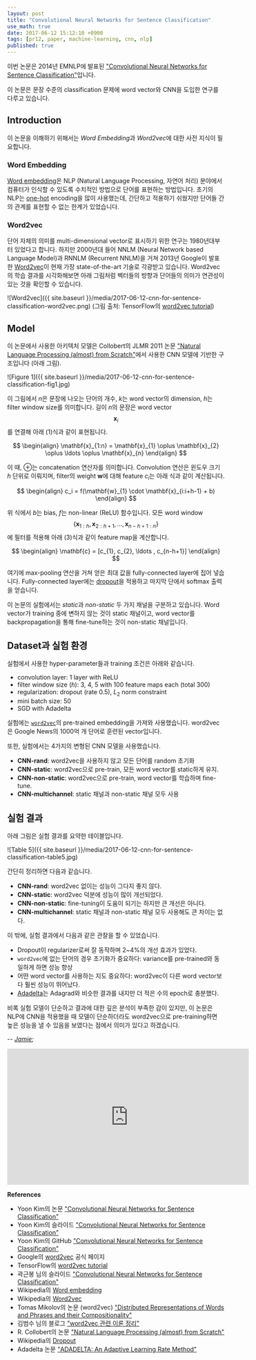 ```yaml
---
layout: post
title: "Convolutional Neural Networks for Sentence Classification"
use_math: true
date: 2017-06-12 15:12:10 +0900
tags: [pr12, paper, machine-learning, cnn, nlp] 
published: true
---
```


이번 논문은 2014년 EMNLP에 발표된 ["Convolutional Neural Networks for Sentence Classification"](http://www.people.fas.harvard.edu/~yoonkim/data/sent-cnn.pdf)입니다.

이 논문은 문장 수준의 classification 문제에 word vector와 CNN을 도입한 연구를 다루고 있습니다.

## Introduction ##

이 논문을 이해하기 위해서는 *Word Embedding*과 *Word2vec*에 대한 사전 지식이 필요합니다.

### Word Embedding ###

[Word embedding](https://en.wikipedia.org/wiki/Word_embedding)은 NLP (Natural Language Processing, 자연어 처리) 분야에서
컴퓨터가 인식할 수 있도록 수치적인 방법으로 단어를 표현하는 방법입니다.
초기의 NLP는 [one-hot](https://en.wikipedia.org/wiki/One-hot) encoding을 많이 사용했는데,
간단하고 적용하기 쉬웠지만
단어들 간의 관계를 표현할 수 없는 한계가 있었습니다.

### Word2vec ###

단어 자체의 의미를
multi-dimensional vector로 표시하기 위한 연구는 
1980년대부터 있었다고 합니다.
하지만 2000년대 들어 NNLM (Neural Network based Language Model)과 RNNLM (Recurrent NNLM)을 거쳐 
2013년 Google이 발표한 
[Word2vec](https://en.wikipedia.org/wiki/Word2vec)이
현재 가장 state-of-the-art 기술로 각광받고 있습니다.
Word2vec의 학습 결과를 시각화해보면
아래 그림처럼 벡터들의 방향과 단어들의 의미가 연관성이 있는 것을 확인할 수 있습니다.

![Word2vec]({{ site.baseurl }}/media/2017-06-12-cnn-for-sentence-classification-word2vec.png)
(그림 출처: TensorFlow의 [word2vec tutorial](https://www.tensorflow.org/tutorials/word2vec))

## Model ##

이 논문에서 사용한 아키텍처 모델은 
Collobert의 JLMR 2011 논문 ["Natural Language Processing (almost) from Scratch"](https://arxiv.org/abs/1103.0398)에서 사용한 CNN 모델에 기반한 구조입니다 (아래 그림).

![Figure 1]({{ site.baseurl }}/media/2017-06-12-cnn-for-sentence-classification-fig1.jpg)

이 그림에서 $n$은 문장에 나오는 단어의 개수, $k$는 word vector의 dimension, $h$는 filter window size를 의미합니다.
길이 $n$의 문장은 
word vector $$\mathbf{x}_{i}$$를 연결해
아래 (1)식과 같이 표현됩니다.

$$
\begin{align}
\mathbf{x}_{1:n} = \mathbf{x}_{1} \oplus \mathbf{x}_{2} \oplus \ldots \oplus \mathbf{x}_{n}
\end{align}
$$

이 때, $\oplus$는 concatenation 연산자를 의미합니다. 
Convolution 연산은 윈도우 크기 $h$ 단위로 이뤄지며, filter의 weight $\mathbf{w}$에 대해
feature $c_i$는 아래 식과 같이 계산됩니다.

$$
\begin{align}
c_i = f(\mathbf{w}_{1} \cdot \mathbf{x}_{i:i+h-1} + b)
\end{align}
$$

위 식에서 $b$는 bias, $f$는 non-linear (ReLU) 함수입니다.
모든 word window $$\{\mathbf{x}_{1:h}, \mathbf{x}_{2:h+1}, \ldots, \mathbf{x}_{n-h+1:n}\}$$에 필터를 적용해 아래 (3)식과 같이 feature map을 계산합니다.

$$
\begin{align}
\mathbf{c} = [c_{1}, c_{2}, \ldots , c_{n-h+1}]
\end{align}
$$

여기에 max-pooling 연산을 거쳐 얻은 최대 값을 fully-connected layer에 집어 넣습니다.
Fully-connected layer에는 [dropout](https://en.wikipedia.org/wiki/Dropout_(neural_networks))을 적용하고 마지막 단에서 softmax 출력을 얻습니다.

이 논문의 실험에서는 *static*과 *non-static* 두 가지 채널을 구분하고 있습니다.
Word vector가 training 중에 변하지 않는 것이 static 채널이고,
word vector를 backpropagation을 통해 fine-tune하는 것이 non-static 채널입니다.

## Dataset과 실험 환경 ##

실험에서 사용한 hyper-parameter들과 training 조건은 아래와 같습니다.

- convolution layer: 1 layer with ReLU
- filter window size ($h$): 3, 4, 5 with 100 feature maps each (total 300)
- regularization: dropout (rate 0.5), $L_2$ norm constraint
- mini batch size: 50
- SGD with Adadelta

실험에는 [``word2vec``](https://en.wikipedia.org/wiki/Word2vec)의 pre-trained embedding을 가져와 사용했습니다.
word2vec은 Google News의 1000억 개 단어로 훈련된 vector입니다.

또한, 실험에서는 4가지의 변형된 CNN 모델을 사용했습니다.
- **CNN-rand**: word2vec을 사용하지 않고 모든 단어를 random 초기화
- **CNN-static**: word2vec으로 pre-train, 모든 word vector를 static하게 유지.
- **CNN-non-static**: word2vec으로 pre-train, word vector를 학습하며 fine-tune.
- **CNN-multichannel**: static 채널과 non-static 채널 모두 사용

## 실험 결과 ##

아래 그림은 실험 결과를 요약한 테이블입니다.

![Table 5]({{ site.baseurl }}/media/2017-06-12-cnn-for-sentence-classification-table5.jpg)

간단히 정리하면 다음과 같습니다.

- **CNN-rand**: word2vec 없이는 성능이 그다지 좋지 않다.
- **CNN-static**: word2vec 덕분에 성능이 많이 개선되었다.
- **CNN-non-static**: fine-tuning이 도움이 되기는 하지만 큰 개선은 아니다.
- **CNN-multichannel**: static 채널과 non-static 채널 모두 사용해도 큰 차이는 없다.

이 밖에, 실험 결과에서 다음과 같은 관찰을 할 수 있었습니다.

- Dropout이 regularizer로써 잘 동작하며 2~4%의 개선 효과가 있었다.
- ``word2vec``에 없는 단어의 경우 초기화가 중요하다: variance를 pre-trained와 동일하게 하면 성능 향상
- 어떤 word vector를 사용하는 지도 중요하다: word2vec이 다른 word vector보다 훨씬 성능이 뛰어났다.
- [Adadelta](https://arxiv.org/abs/1212.5701)는 Adagrad와 비슷한 결과를 내지만 더 적은 수의 epoch로 충분했다.

비록 실험 모델이 단순하고 결과에 대한 깊은 분석이 부족한 감이 있지만, 
이 논문은 NLP에 CNN을 적용했을 때 모델이 단순하더라도 
word2vec으로 pre-training하면 높은 성능을 낼 수 있음을 보였다는 점에서 의미가 있다고 하겠습니다.

-- *[Jamie](http://twitter.com/JiyangKang);*
<br>
<iframe width="560" height="315" src="https://www.youtube.com/embed/IRB2vXSet2E?list=PLlMkM4tgfjnJhhd4wn5aj8fVTYJwIpWkS" frameborder="0" allowfullscreen></iframe>
<br>

**References**

- Yoon Kim의 논문 ["Convolutional Neural Networks for Sentence Classification"](http://www.people.fas.harvard.edu/~yoonkim/data/sent-cnn.pdf)
- Yoon Kim의 슬라이드 ["Convolutional Neural Networks for Sentence Classification"](http://www.people.fas.harvard.edu/~yoonkim/data/sent-cnn-slides.pdf)
- Yoon Kim의 GitHub ["Convolutional Neural Networks for Sentence Classification"](https://github.com/yoonkim/CNN_sentence)
- Google의 [word2vec](https://code.google.com/archive/p/word2vec/) 공식 페이지
- TensorFlow의 [word2vec tutorial](https://www.tensorflow.org/tutorials/word2vec)
- 곽근봉 님의 슬라이드 ["Convolutional Neural Networks for Sentence Classification"](https://www.slideshare.net/keunbongkwak/convolutional-neural-networks-for-sentence-classification)
- Wikipedia의 [Word embedding](https://en.wikipedia.org/wiki/Word_embedding)
- Wikipedia의 [Word2vec](https://en.wikipedia.org/wiki/Word2vec)
- Tomas Mikolov의 논문 (word2vec) ["Distributed Representations of Words and Phrases and their Compositionality"](http://papers.nips.cc/paper/5021-distributed-representations-of-words-and-phrases-and-their-compositionality.pdf)
- 김범수 님의 블로그 ["word2vec 관련 이론 정리"](https://shuuki4.wordpress.com/2016/01/27/word2vec-%EA%B4%80%EB%A0%A8-%EC%9D%B4%EB%A1%A0-%EC%A0%95%EB%A6%AC/)
- R. Collobert의 논문 ["Natural Language Processing (almost) from Scratch"](https://arxiv.org/abs/1103.0398)
- Wikipedia의 [Dropout](https://en.wikipedia.org/wiki/Dropout_(neural_networks))
- Adadelta 논문 ["ADADELTA: An Adaptive Learning Rate Method"](https://arxiv.org/abs/1212.5701)

